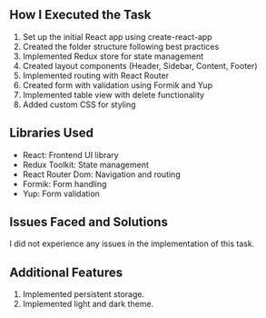 ## How I Executed the Task
1. Set up the initial React app using create-react-app
2. Created the folder structure following best practices
3. Implemented Redux store for state management
4. Created layout components (Header, Sidebar, Content, Footer)
5. Implemented routing with React Router
6. Created form with validation using Formik and Yup
7. Implemented table view with delete functionality
8. Added custom CSS for styling

## Libraries Used
- React: Frontend UI library
- Redux Toolkit: State management
- React Router Dom: Navigation and routing
- Formik: Form handling
- Yup: Form validation

## Issues Faced and Solutions
I did not experience any issues in the implementation of this task.

## Additional Features
1. Implemented persistent storage.
2. Implemented light and dark theme.